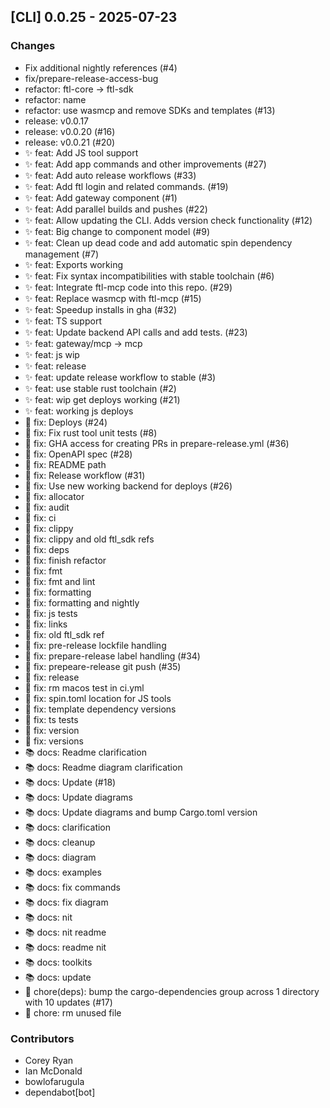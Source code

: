 ## [CLI] 0.0.25 - 2025-07-23

### Changes

- Fix additional nightly references (#4)
- fix/prepare-release-access-bug
- refactor: ftl-core -> ftl-sdk
- refactor: name
- refactor: use wasmcp and remove SDKs and templates (#13)
- release: v0.0.17
- release: v0.0.20 (#16)
- release: v0.0.21 (#20)
- ✨ feat: Add JS tool support
- ✨ feat: Add app commands and other improvements (#27)
- ✨ feat: Add auto release workflows (#33)
- ✨ feat: Add ftl login and related commands. (#19)
- ✨ feat: Add gateway component (#1)
- ✨ feat: Add parallel builds and pushes (#22)
- ✨ feat: Allow updating the CLI. Adds version check functionality (#12)
- ✨ feat: Big change to component model (#9)
- ✨ feat: Clean up dead code and add automatic spin dependency management (#7)
- ✨ feat: Exports working
- ✨ feat: Fix syntax incompatibilities with stable toolchain (#6)
- ✨ feat: Integrate ftl-mcp code into this repo. (#29)
- ✨ feat: Replace wasmcp with ftl-mcp (#15)
- ✨ feat: Speedup installs in gha (#32)
- ✨ feat: TS support
- ✨ feat: Update backend API calls and add tests. (#23)
- ✨ feat: gateway/mcp -> mcp
- ✨ feat: js wip
- ✨ feat: release
- ✨ feat: update release workflow to stable (#3)
- ✨ feat: use stable rust toolchain (#2)
- ✨ feat: wip get deploys working (#21)
- ✨ feat: working js deploys
- 🐛 fix: Deploys (#24)
- 🐛 fix: Fix rust tool unit tests (#8)
- 🐛 fix: GHA access for creating PRs in prepare-release.yml (#36)
- 🐛 fix: OpenAPI spec (#28)
- 🐛 fix: README path
- 🐛 fix: Release workflow (#31)
- 🐛 fix: Use new working backend for deploys (#26)
- 🐛 fix: allocator
- 🐛 fix: audit
- 🐛 fix: ci
- 🐛 fix: clippy
- 🐛 fix: clippy and old ftl_sdk refs
- 🐛 fix: deps
- 🐛 fix: finish refactor
- 🐛 fix: fmt
- 🐛 fix: fmt and lint
- 🐛 fix: formatting
- 🐛 fix: formatting and nightly
- 🐛 fix: js tests
- 🐛 fix: links
- 🐛 fix: old ftl_sdk ref
- 🐛 fix: pre-release lockfile handling
- 🐛 fix: prepare-release label handling (#34)
- 🐛 fix: prepeare-release git push (#35)
- 🐛 fix: release
- 🐛 fix: rm macos test in ci.yml
- 🐛 fix: spin.toml location for JS tools
- 🐛 fix: template dependency versions
- 🐛 fix: ts tests
- 🐛 fix: version
- 🐛 fix: versions
- 📚 docs: Readme clarification
- 📚 docs: Readme diagram clarification
- 📚 docs: Update (#18)
- 📚 docs: Update diagrams
- 📚 docs: Update diagrams and bump Cargo.toml version
- 📚 docs: clarification
- 📚 docs: cleanup
- 📚 docs: diagram
- 📚 docs: examples
- 📚 docs: fix commands
- 📚 docs: fix diagram
- 📚 docs: nit
- 📚 docs: nit readme
- 📚 docs: readme nit
- 📚 docs: toolkits
- 📚 docs: update
- 🔧 chore(deps): bump the cargo-dependencies group across 1 directory with 10 updates (#17)
- 🔧 chore: rm unused file

### Contributors

- Corey Ryan
- Ian McDonald
- bowlofarugula
- dependabot[bot]
